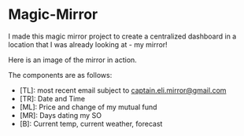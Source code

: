 # Magic-Mirror

I made this magic mirror project to create a centralized dashboard in a location that I was already looking at - my mirror!

Here is an image of the mirror in action. 

The components are as follows:
+ [TL]: most recent email subject to captain.eli.mirror@gmail.com
+ [TR]: Date and Time
+ [ML]: Price and change of my mutual fund
+ [MR]: Days dating my SO
+ [B]: Current temp, current weather, forecast

